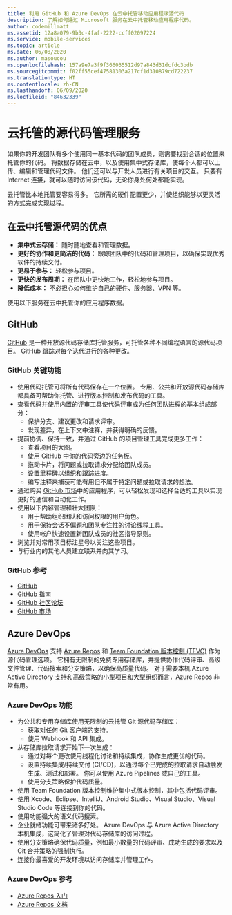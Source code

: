 ```yaml
---
title: 利用 GitHub 和 Azure DevOps 在云中托管移动应用程序源代码
description: 了解如何通过 Microsoft 服务在云中托管移动应用程序代码。
author: codemillmatt
ms.assetid: 12a8a079-9b3c-4faf-2222-ccff02097224
ms.service: mobile-services
ms.topic: article
ms.date: 06/08/2020
ms.author: masoucou
ms.openlocfilehash: 157a9e7a3f9f366035512d97a843d31dcfdc3bdb
ms.sourcegitcommit: f02ff55cef47581303a217cf1d310879cd722237
ms.translationtype: HT
ms.contentlocale: zh-CN
ms.lasthandoff: 06/09/2020
ms.locfileid: "84632339"
---
```

# <a name="cloud-hosted-source-code-management-services"></a>云托管的源代码管理服务

如果你的开发团队有多个使用同一基本代码的团队成员，则需要找到合适的位置来托管你的代码。 将数据存储在云中，以及使用集中式存储库，使每个人都可以上传、编辑和管理代码文件。 他们还可以与开发人员进行有关项目的交互。 只要有 Internet 连接，就可以随时访问该代码，无论你身处何处都能实现。

云托管比本地托管要容易得多。 它所需的硬件配置更少，并使组织能够以更灵活的方式完成实现过程。

## <a name="benefits-of-hosting-source-code-in-the-cloud"></a>在云中托管源代码的优点

- **集中式云存储：** 随时随地查看和管理数据。
- **更好的协作和更简洁的代码：** 跟踪团队中的代码和管理项目，以确保实现优秀软件的持续交付。
- **更易于参与：** 轻松参与项目。
- **更快的发布周期：** 在团队中更快地工作，轻松地参与项目。
- **降低成本：** 不必担心如何维护自己的硬件、服务器、VPN 等。

使用以下服务在云中托管你的应用程序数据。

## <a name="github"></a>GitHub

[GitHub](https://github.com/) 是一种开放源代码存储库托管服务，可托管各种不同编程语言的源代码项目。 GitHub 跟踪对每个迭代进行的各种更改。

### <a name="github-key-features"></a>GitHub 关键功能

- 使用代码托管可将所有代码保存在一个位置。 专用、公共和开放源代码存储库都具备可帮助你托管、进行版本控制和发布代码的工具。
- 查看代码并使用内置的评审工具使代码评审成为任何团队进程的基本组成部分：
  - 保护分支、建议更改和请求评审。
  - 发现差异，在上下文中注释，并获得明确的反馈。
- 提前协调、保持一致，并通过 GitHub 的项目管理工具完成更多工作：
  - 查看项目的大图。
  - 使用 GitHub 中你的代码旁边的任务板。
  - 拖动卡片，将问题或拉取请求分配给团队成员。
  - 设置里程碑以组织和跟踪进度。
  - 编写注释来捕获可能有用但不属于特定问题或拉取请求的想法。
- 通过购买 [GitHub 市场](https://github.com/marketplace)中的应用程序，可以轻松发现和选择合适的工具以实现更好的通信和自动化工作。
- 使用以下内容管理和壮大团队： 
  - 用于帮助组织团队和访问权限的用户角色。
  - 用于保持会话不偏题和团队专注性的讨论线程工具。
  - 使用帐户快速设置新团队成员的社区指导原则。
- 浏览并对常用项目标注星号以关注这些项目。
- 与行业内的其他人员建立联系并向其学习。

### <a name="github-references"></a>GitHub 参考

- [GitHub](https://github.com/)
- [GitHub 指南](https://guides.github.com/)
- [GitHub 社区论坛](https://github.community/)
- [GitHub 市场](https://github.com/marketplace)

## <a name="azure-devops"></a>Azure DevOps

[Azure DevOps](https://azure.microsoft.com/services/devops/) 支持 [Azure Repos](https://azure.microsoft.com/services/devops/repos/) 和 [Team Foundation 版本控制 (TFVC)](https://docs.microsoft.com/azure/devops/repos/tfvc/index?view=azure-devops) 作为源代码管理选项。 它拥有无限制的免费专用存储库，并提供协作代码评审、高级文件管理、代码搜索和分支策略，以确保高质量代码。 对于需要本机 Azure Active Directory 支持和高级策略的小型项目和大型组织而言，Azure Repos 非常有用。

### <a name="azure-devops-features"></a>Azure DevOps 功能

- 为公共和专用存储库使用无限制的云托管 Git 源代码存储库：
  - 获取对任何 Git 客户端的支持。
  - 使用 Webhook 和 API 集成。
- 从存储库拉取请求开始下一次生成：
  - 通过对每个更改使用线程化讨论和持续集成，协作生成更优的代码。
  - 设置持续集成/持续交付 (CI/CD)，以通过每个已完成的拉取请求自动触发生成、测试和部署。 你可以使用 Azure Pipelines 或自己的工具。
  - 使用分支策略保护代码质量。
- 使用 Team Foundation 版本控制维护集中式版本控制，其中包括代码评审。
- 使用 Xcode、Eclipse、IntelliJ、Android Studio、Visual Studio、Visual Studio Code 等连接到你的代码。
- 使用功能强大的语义代码搜索。
- 企业就绪功能可带来诸多好处。 Azure DevOps 与 Azure Active Directory 本机集成，这简化了管理对代码存储库的访问过程。
- 使用分支策略确保代码质量，例如最小数量的代码评审、成功生成的要求以及 Git 合并策略的强制执行。
- 连接你最喜爱的开发环境以访问存储库并管理工作。

### <a name="azure-devops-references"></a>Azure DevOps 参考

- [Azure Repos 入门](https://azure.microsoft.com/services/devops/repos/) 
- [Azure Repos 文档](/azure/devops/repos/?view=azure-devops)

